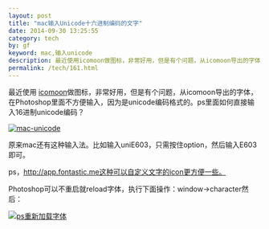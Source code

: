 ```yaml
---
layout: post
title: "mac输入Unicode十六进制编码的文字"
date: 2014-09-30 13:25:55
category: tech
by: gf
keyword: mac,输入unicode
description: 最近使用icomoon做图标，非常好用，但是有个问题，从icomoon导出的字体，在Photoshop里面不方便输入，因为是unicode编码格式的。ps里面如何直接输入16进制unicode编码？原来mac还有这
permalink: /tech/161.html
---
```

最近使用 [icomoon][]做图标，非常好用，但是有个问题，从icomoon导出的字体，在Photoshop里面不方便输入，因为是unicode编码格式的。ps里面如何直接输入16进制unicode编码？

[![mac-unicode][]][mac-unicode 1]

原来mac还有这种输入法。比如输入uniE603，只需按住option，然后输入E603即可。

ps，http://app.fontastic.me这种可以自定义文字的icon更方便一些。

Photoshop可以不重启就reload字体，执行下面操作：window→character然后：

[![ps重新加载字体][ps]][ps_ps]


[icomoon]: https://icomoon.io/app/#/select
[mac-unicode]: http://www.gfzj.us/gfzjus_blog/tech/2014-10-22/a4c00488f30a429da5673c9222419f4e.jpg
[mac-unicode 1]: http://gfzj.us/wp-content/uploads/2014/09/mac-unicode.jpg
[ps]: http://www.gfzj.us/gfzjus_blog/tech/2014-10-22/ef4dd8530f17d9adb82a4cd6f30163b6.jpg
[ps_ps]: http://gfzj.us/wp-content/uploads/2014/09/ps重新加载字体.jpg